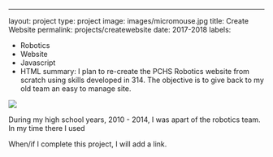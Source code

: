 ---
layout: project
type: project
image: images/micromouse.jpg
title: Create Website
permalink: projects/createwebsite
date: 2017-2018
labels:
  - Robotics
  - Website
  - Javascript
  - HTML
summary: I plan to re-create the PCHS Robotics website from scratch using skills developed in 314. The objective is to give back to my old team an easy to manage site. 

<div class="ui small rounded images">
  <img class="ui image" src="../images/ADDHERE.png">
</div>

During my high school years, 2010 - 2014, I was apart of the robotics team. In my time there I used 

When/if I complete this project, I will add a link. 



